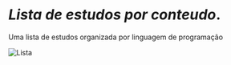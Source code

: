 # *Lista de estudos por conteudo*.
Uma lista de estudos organizada por linguagem de programação



![Lista](https://4.bp.blogspot.com/-fbNQmF1KVJk/WcGJEh3by9I/AAAAAAAAFxQ/Ju27dk1ut9cAGbl--lZOwH6o-fCK6hC3ACLcBGAs/s640/giphy.gif "Uma grande lista")
